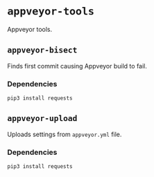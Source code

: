 ﻿# `appveyor-tools`

Appveyor tools.

## `appveyor-bisect`

Finds first commit causing Appveyor build to fail.

### Dependencies

```
pip3 install requests
```

## `appveyor-upload`

Uploads settings from `appveyor.yml` file.

### Dependencies

```
pip3 install requests
```
